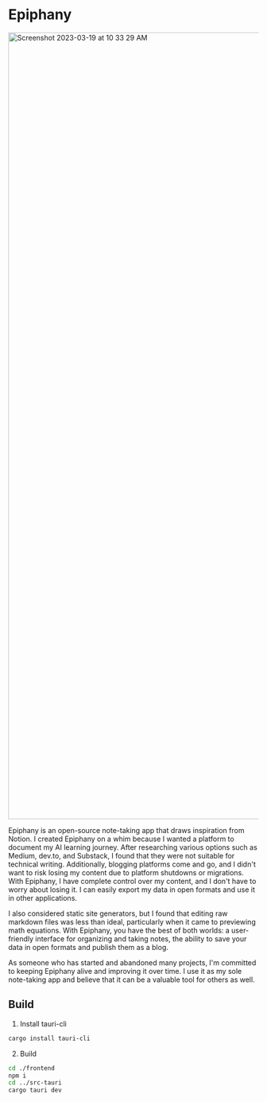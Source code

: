 # Epiphany

<img width="1582" alt="Screenshot 2023-03-19 at 10 33 29 AM" src="https://user-images.githubusercontent.com/326807/226196690-b31e28b9-4043-4695-998d-15961101d66d.png">

Epiphany is an open-source note-taking app that draws inspiration from Notion. I created Epiphany on a whim because I wanted a platform to document my AI learning journey. After researching various options such as Medium, dev.to, and Substack, I found that they were not suitable for technical writing. Additionally, blogging platforms come and go, and I didn't want to risk losing my content due to platform shutdowns or migrations. With Epiphany, I have complete control over my content, and I don't have to worry about losing it. I can easily export my data in open formats and use it in other applications. 

I also considered static site generators, but I found that editing raw markdown files was less than ideal, particularly when it came to previewing math equations. With Epiphany, you have the best of both worlds: a user-friendly interface for organizing and taking notes, the ability to save your data in open formats and publish them as a blog.

As someone who has started and abandoned many projects, I'm committed to keeping Epiphany alive and improving it over time. I use it as my sole note-taking app and believe that it can be a valuable tool for others as well.

## Build

1. Install tauri-cli
```bash
cargo install tauri-cli
```

2. Build
```bash
cd ./frontend
npm i
cd ../src-tauri
cargo tauri dev
```
